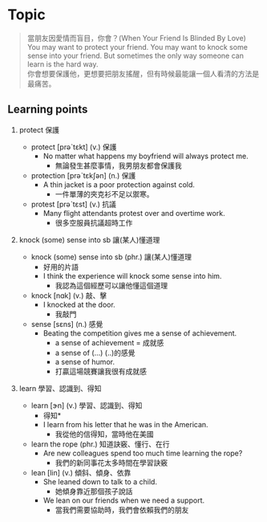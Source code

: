 # Topic

> 當朋友因愛情而盲目，你會？(When Your Friend Is Blinded By Love)<br>
> You may want to protect your friend. You may want to knock some sense into your friend. But sometimes the only way someone can learn is the hard way.<br>
> 你會想要保護他，更想要把朋友搖醒，但有時候最能讓一個人看清的方法是最痛苦。<br>

## Learning points

1. protect  保護
    * protect  [prəˋtɛkt]  (v.)  保護
        - No matter what happens my boyfriend will always protect me.
            + 無論發生甚麼事情，我男朋友都會保護我
    * protection  [prəˋtɛkʃən]  (n.)  保護
        - A thin jacket is a poor protection against cold.
            + 一件單薄的夾克衫不足以禦寒。
    * protest  [prəˋtɛst]  (v.)  抗議
        - Many flight attendants protest over and overtime work.
            + 很多空服員抗議超時工作

2. knock (some) sense into sb  讓(某人)懂道理
    * knock (some) sense into sb  (phr.)  讓(某人)懂道理
        - 好用的片語
        - I think the experience will knock some sense into him.
            + 我認為這個經歷可以讓他懂這個道理
    * knock  [nɑk]  (v.)  敲、擊
        - I knocked at the door.
            + 我敲門
    * sense  [sɛns]  (n.)  感覺
        - Beating the competition gives me a sense of achievement.
            + a sense of achievement = 成就感
            + a sense of (...) (..)的感覺
            + a sense of humor.
            + 打贏這場競賽讓我很有成就感

3. learn  學習、認識到、得知
    * learn  [ɝn]  (v.)  學習、認識到、得知
        - 得知*
        - I learn from his letter that he was in the American.
            - 我從他的信得知，當時他在美國
    * learn the rope  (phr.)  知道訣竅、懂行、在行
        - Are new colleagues spend too much time learning the rope?
            - 我們的新同事花太多時間在學習訣竅
    * lean  [lin]  (v.)  傾斜、傾身、依靠
        - She leaned down to talk to a child.
            + 她傾身靠近那個孩子說話
        - We lean on our friends when we need a support.
            + 當我們需要協助時，我們會依賴我們的朋友

